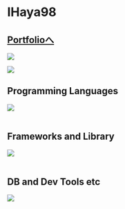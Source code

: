 # IHaya98　
## [Portfolioへ](https://ihaya98.github.io/)

![](https://github-readme-stats.vercel.app/api?username=IHaya98&hide_title=false&hide_rank=false&show_icons=true&include_all_commits=true&count_private=true&disable_animations=false&theme=dracula&locale=en&hide_border=false&order=1)

![](https://github-readme-stats.vercel.app/api/top-langs?username=IHaya98&show_icons=true&locale=en&layout=compact)

## Programming Languages

<img src="https://skillicons.dev/icons?i=html,css,js,typescript,python,java,dart" /> <br /><br />

## Frameworks and Library

<img src="https://skillicons.dev/icons?i=react,fastapi,spring,flutter" /> <br /><br />

## DB and Dev Tools etc

<img src="https://skillicons.dev/icons?i=mysql,docker,kubernetes,git,github,gitlab,vscode,gcp,azure,firebase" /> <br /><br />
